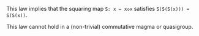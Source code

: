 This law implies that the squaring map `S: x ↦ x◇x` satisfies `S(S(S(x))) = S(S(x))`.

This law cannot hold in a (non-trivial) commutative magma or quasigroup.
